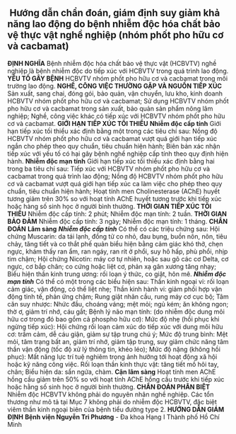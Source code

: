 ## ️ Hướng dẫn chẩn đoán, giám định suy giảm khả năng lao động do bệnh nhiễm độc hóa chất bảo vệ thực vật nghề nghiệp (nhóm phốt pho hữu cơ và cacbamat)

**ĐỊNH NGHĨA**
Bệnh nhiễm độc hóa chất bảo vệ thực vật (HCBVTV) nghề nghiệp là bệnh nhiễm độc do tiếp xúc với HCBVTV trong quá trình lao động.
**YẾU TỐ GÂY BỆNH**
HCBVTV nhóm phốt pho hữu cơ và cacbamat trong môi trường lao động.
**NGHỀ, CÔNG VIỆC THƯỜNG GẶP VÀ NGUỒN TIẾP XÚC**
Sản xuất, sang chai, đóng gói, bảo quản, vận chuyển, lưu kho, kinh doanh HCBVTV nhóm phốt pho hữu cơ và cacbamat;
Sử dụng HCBVTV nhóm phốt pho hữu cơ và cacbamat trong sản xuất, bảo quản sản phẩm nông lâm nghiệp;
Nghề, công việc khác có tiếp xúc với HCBVTV nhóm phốt pho hữu cơ và cacbamat.
**GIỚI HẠN TIẾP XÚC TỐI THIỂU**
**Nhiễm độc cấp tính**
Giới hạn tiếp xúc tối thiểu xác định bằng một trong các tiêu chí sau:
Nồng độ HCBVTV nhóm phốt pho hữu cơ và cacbamat vượt quá giới hạn tiếp xúc ngắn cho phép theo quy chuẩn, tiêu chuẩn hiện hành;
Biên bản xác nhận tiếp xúc với yếu tố có hại gây bệnh nghề nghiệp cấp tính theo quy định hiện hành.
**Nhiễm độc mạn tính**
Giới hạn tiếp xúc tối thiểu xác định bằng hai trong ba tiêu chí sau:
Tiếp xúc với HCBVTV nhóm phốt pho hữu cơ và cacbamat trong quá trình lao động;
Nồng độ HCBVTV nhóm phốt pho hữu cơ và cacbamat vượt quá giới hạn tiếp xúc ca làm việc cho phép theo quy chuẩn, tiêu chuẩn hiện hành;
Hoạt tính men Cholinesterase (AChE) huyết tương giảm trên 30% so với hoạt tính AChE huyết tương trước khi tiếp xúc hoặc hàng số sinh học ở người bình thường.
**THỜI GIAN TIẾP XÚC TỐI THIỂU**
Nhiễm độc cấp tính: 2 phút;
Nhiễm độc mạn tính: 2 tuần.
**THỜI GIAN BẢO ĐẢM**
Nhiễm độc cấp tính: 3 ngày;
Nhiễm độc mạn tính: 1 tháng.
**CHẨN ĐOÁN**
**Lâm sàng**
_**Nhiễm độc cấp tính**_
Có thể có các triệu chứng sau:
Hội chứng Muscarin: da tái lạnh, đồng tử co nhỏ, đau bụng, buồn nôn, nôn, tiêu chảy, tăng tiết và co thắt phế quản biểu hiện bằng cảm giác khó thở, chẹn ngực, khám thấy ran ẩm, ran ngáy, ran rít ở phổi, suy hô hấp, phù phổi, nhịp tim chậm;
Hội chứng Nicotin: máy cơ tự nhiên, hoặc sau gõ các cơ Delta, cơ ngực, cơ bắp chân; co cứng hoặc liệt cơ, phản xạ gân xương tăng nhạy;
Biểu hiện thần kinh trung ương: rối loạn ý thức, co giật, hôn mê.
_**Nhiễm độc mạn tính**_
Có thể có một trong các biểu hiện sau:
Thần kinh ngoại vi: rối loạn cảm giác, vận động, có thể liệt nhẹ;
Thần kinh hành vi: giảm phối hợp vận động tinh tế, phản ứng chậm;
Rung giật nhãn cầu, rung máy cơ cục bộ;
Tâm căn suy nhược: Nhức đầu, choáng váng; mệt mỏi; ngủ kém; ăn không ngon; thờ ơ, giảm trí nhớ, cáu gắt;
Bệnh lý não mạn tính: (do nhiễm độc dung môi hữu cơ trong đó bao gồm cả phospho hữu cơ):
Mức độ nhẹ (hồi phục khi ngừng tiếp xúc): Hội chứng rối loạn cảm xúc do tiếp xúc với dung môi hữu cơ: trầm cảm, dễ cáu giận, giảm sự tập trung chú ý;
Mức độ trung bình: Mệt mỏi, tâm trạng bất an, giảm trí nhớ, giảm tập trung, suy giảm chức năng tâm thần vận động (tốc độ xử lý thông tin, khéo léo);
Mức độ nặng (không hồi phục): Mất năng lực trí tuệ nghiêm trọng ảnh hưởng tới hoạt động xã hội hoặc kỹ năng công việc.
Rối loạn thần kinh thực vật: tăng tiết mồ hôi tay, chân;
Biểu hiện da: sẩn ngứa, chàm.
**Cận lâm sàng**
Hoạt tính men AChE hồng cầu giảm trên 50% so với hoạt tính AChE hồng cầu trước khi tiếp xúc hoặc hằng số sinh học ở người bình thường.
**CHẨN ĐOÁN PHÂN BIỆT**
Nhiễm độc HCBVTV không phải do nguyên nhân nghề nghiệp.
Các tổn thương như mô tả tại Mục 7 không phải do nhiễm độc HCBVTV, đặc biệt viêm thần kinh ngoại biên của bệnh tiểu đường type 2.
**HƯỚNG DẪN GIÁM ĐỊNH**
**Bệnh viện Nguyễn Tri Phương** - Đa khoa Hạng I Thành phố Hồ Chí Minh
